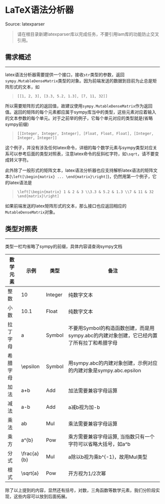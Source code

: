 # LaTeX语法分析器

Source: latexparser

> 请在根目录新建latexparser库以完成任务，不要引用lam库的功能防止交叉引用。

## 需求概述

---

latex语法分析器需要提供一个接口，接收`str`类型的参数，返回`sympy.MutableDenseMatrix`类型的对象。因为前端发送的数据到目前为止总是矩阵形式的文本，如

> `[[1, 2, 3], [3.3, 5.2, 1.3], [7, 11, 32]]`

所以需要矩阵形式的返回值，故建议使用`sympy.MutableDenseMatrix`作为返回值。返回的矩阵的每个元素都应属于sympy库当中的类型，这些元素对应着输入的文本参数的每个单元。对于之前举的例子，它每个单元对应的类型就是(省略sympy前缀)

> `[[Integer, Integer, Integer], [Float, Float, Float], [Integer, Integer, Integer]]`

这个例子，并没有涉及任何latex命令，详细的每个数学元素与sympy类型对应关系可以参考后面的类型对照表，注意latex命令的反斜杠字符，如`\sqrt`，请不要变成转义字符。

此外除了一般形式的矩阵文本，latex语法分析器也应支持解析latex语法的矩阵文本(`\left[\begin{matrix} ... \end{matrix}\right]`)，仍然用第一个例子，它的latex语法是

> `\left[\begin{matrix} 1 & 2 & 3 \\3.3 & 5.2 & 1.3 \\7 & 11 & 32 \end{matrix}\right]`

如果前端发送的latex矩阵形式的文本，那么接口也应返回相应的`MutableDenseMatrix`对象。


## 类型对照表

---

类型一栏均省略了sympy的前缀，具体内容请查询sympy文档

| 数学元素 | 示例 | 类型 | 备注 |
| --- | --- | --- | --- |
| 整数 | 10 | Integer | 纯数字文本 |
| 小数 | 10.1 | Float | 纯数字文本 |
| 拉丁字母 | a | Symbol | 不要用Symbol的构造函数创建，而是用sympy.abc的内建对象创建，它已经内置了所有拉丁和希腊字母
| 希腊字母 | \epsilon | Symbol | 用sympy.abc的内建对象创建，示例对应的内建对象是sympy.abc.epsilon
| 加法 | a+b | Add | 加法需要兼容字母运算 |
| 减法 | a-b | Add | a减b视为加-b |
| 乘法 | ab | Mul | 乘法需要兼容字母运算 |
| 乘方 | a^{b} | Pow | 乘方需要兼容字母运算, 当指数只有一个字符可以省略大括号，如a^b |
| 分式 | \frac{a}{b} | Mul | a除以b视为乘b^{-1}，故用Mul类型 |
| 根式 | \sqrt{a} | Pow | 开方视为1/2次幂 |

除了以上提到的内容，显然还有括号，对数，三角函数等数学元素，我们分阶段实现，这些内容可以放到后面拓展。

